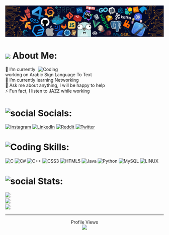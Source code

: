 ![MasterHead](https://raw.githubusercontent.com/KevinPatel04/KevinPatel04/master/header.png)
# <img src="https://c.tenor.com/NCRHhqkXrJYAAAAi/programmers-go-internet.gif" width="25"> About Me:
<img align="right" alt="Coding" width="400" src="https://media2.giphy.com/media/JIX9t2j0ZTN9S/giphy.gif?cid=ecf05e47ev3edf82bk9ldudxigzx5rwqot6fgnkwd3ujx1p6&ep=v1_gifs_search&rid=giphy.gif&ct=g">
🔭 I’m currently working on Arabic Sign Language To Text<br>🌱 I’m currently learning Networking<br>💬 Ask me about anything, I will be happy to help <br>⚡ Fun fact, I listen to JAZZ while working

# <img alt="social" width="30" src="https://cliply.co/wp-content/uploads/2019/12/371903520_SOCIAL_ICONS_TRANSPARENT_400px.gif"> Socials:
[![Instagram](https://img.shields.io/badge/Instagram-%23E4405F.svg?logo=Instagram&logoColor=white)](https://instagram.com/omar_alshahat) [![LinkedIn](https://img.shields.io/badge/LinkedIn-%230077B5.svg?logo=linkedin&logoColor=white)](https://linkedin.com/in/omaralshahat) [![Reddit](https://img.shields.io/badge/Reddit-%23FF4500.svg?logo=Reddit&logoColor=white)](https://reddit.com/user/omar_alshahat) [![Twitter](https://img.shields.io/badge/Twitter-%231DA1F2.svg?logo=Twitter&logoColor=white)](https://twitter.com/omar_alshahat) 

# <img alt="Coding" width="28" src="https://media4.giphy.com/media/v1.Y2lkPTc5MGI3NjExNGQzOTc2NzQ1NGYwZTE4NWU5MGFhNjc2ODExMWQ5NzY4MGE2NWFlMCZlcD12MV9pbnRlcm5hbF9naWZzX2dpZklkJmN0PXM/QssGEmpkyEOhBCb7e1/giphy.gif"> Skills:
![C](https://img.shields.io/badge/c-%2300599C.svg?style=for-the-badge&logo=c&logoColor=white) ![C#](https://img.shields.io/badge/c%23-%23239120.svg?style=for-the-badge&logo=c-sharp&logoColor=white) ![C++](https://img.shields.io/badge/c++-%2300599C.svg?style=for-the-badge&logo=c%2B%2B&logoColor=white) ![CSS3](https://img.shields.io/badge/css3-%231572B6.svg?style=for-the-badge&logo=css3&logoColor=white) ![HTML5](https://img.shields.io/badge/html5-%23E34F26.svg?style=for-the-badge&logo=html5&logoColor=white) ![Java](https://img.shields.io/badge/java-%23ED8B00.svg?style=for-the-badge&logo=java&logoColor=white) ![Python](https://img.shields.io/badge/python-3670A0?style=for-the-badge&logo=python&logoColor=ffdd54) ![MySQL](https://img.shields.io/badge/mysql-%2300f.svg?style=for-the-badge&logo=mysql&logoColor=white) ![LINUX](https://img.shields.io/badge/Linux-FCC624?style=for-the-badge&logo=linux&logoColor=black)
# <img alt="social" width="35" src="https://media3.giphy.com/media/RVWSqOsgDAq0W3051o/giphy.gif?cid=ecf05e4714qulocfb2y47a8ekcxmzu3odxjz3jsecjb2p53z&ep=v1_stickers_search&rid=giphy.gif&ct=s"> Stats:
![](https://github-readme-stats.vercel.app/api?username=omaralshahatt&theme=radical&hide_border=false&include_all_commits=false&count_private=false)<br/>
![](https://github-readme-streak-stats.herokuapp.com/?user=omaralshahatt&theme=radical&hide_border=false)<br/>
![](https://github-readme-stats.vercel.app/api/top-langs/?username=omaralshahatt&theme=radical&hide_border=false&include_all_commits=false&count_private=false&layout=compact)


---
<p align="center"> 
  <div align="center">Profile Views</div>
  <div align="center">
    <img src="https://profile-counter.glitch.me/omaralshahatt/count.svg"/>
  </div> 
</p>

